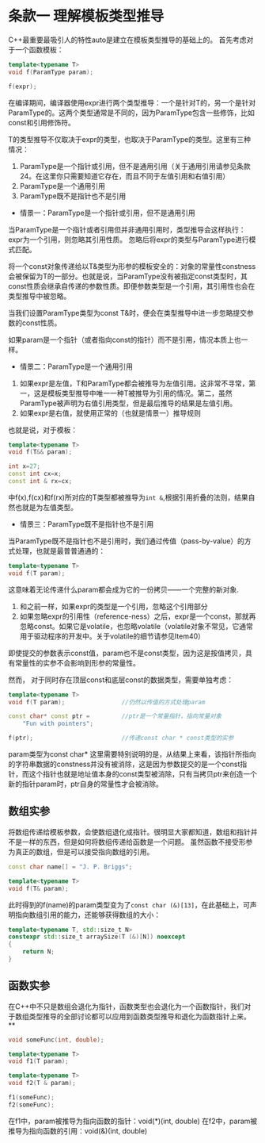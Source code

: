 # 条款一 理解模板类型推导

C++最重要最吸引人的特性auto是建立在模板类型推导的基础上的。
首先考虑对于一个函数模板：

```cpp
template<typename T>
void f(ParamType param);

f(expr);
```

在编译期间，编译器使用expr进行两个类型推导：一个是针对T的，另一个是针对ParamType的。这两个类型通常是不同的，因为ParamType包含一些修饰，比如const和引用修饰符。

T的类型推导不仅取决于expr的类型，也取决于ParamType的类型。这里有三种情况：

1. ParamType是一个指针或引用，但不是通用引用（关于通用引用请参见条款24。在这里你只需要知道它存在，而且不同于左值引用和右值引用）
2. ParamType是一个通用引用
3. ParamType既不是指针也不是引用

* 情景一：ParamType是一个指针或引用，但不是通用引用

当ParamType是一个指针或者引用但并非通用引用时，类型推导会这样执行：
expr为一个引用，则忽略其引用性质。
忽略后将expr的类型与ParamType进行模式匹配。

将一个const对象传递给以T&类型为形参的模板安全的：对象的常量性constness会被保留为T的一部分。也就是说，当ParamType没有被指定const类型时，其const性质会继承自传递的参数性质。即便参数类型是一个引用，其引用性也会在类型推导中被忽略。

当我们设置ParamType类型为const T&时，便会在类型推导中进一步忽略提交参数的const性质。

如果param是一个指针（或者指向const的指针）而不是引用，情况本质上也一样。

* 情景二：ParamType是一个通用引用

1. 如果expr是左值，T和ParamType都会被推导为左值引用。这非常不寻常，第一，这是模板类型推导中唯一一种T被推导为引用的情况。第二，虽然ParamType被声明为右值引用类型，但是最后推导的结果是左值引用。
2. 如果expr是右值，就使用正常的（也就是情景一）推导规则

也就是说，对于模板：

```cpp
template<typename T>
void f(T&& param); 

int x=27;
const int cx=x;
const int & rx=cx;
```

中f(x),f(cx)和f(rx)所对应的T类型都被推导为`int &`,根据引用折叠的法则，结果自然也就是为左值类型。

* 情景三：ParamType既不是指针也不是引用

当ParamType既不是指针也不是引用时，我们通过传值（pass-by-value）的方式处理，也就是最普普通通的：

```cpp
template<typename T>
void f(T param); 
```

这意味着无论传递什么param都会成为它的一份拷贝——一个完整的新对象.

1. 和之前一样，如果expr的类型是一个引用，忽略这个引用部分
2. 如果忽略expr的引用性（reference-ness）之后，expr是一个const，那就再忽略const。如果它是volatile，也忽略volatile（volatile对象不常见，它通常用于驱动程序的开发中。关于volatile的细节请参见Item40）

即使提交的参数表示const值，param也不是const类型，因为这是按值拷贝，具有常量性的实参不会影响到形参的常量性。

然而， 对于同时存在顶层const和底层const的数据类型，需要单独考虑：

```cpp
template<typename T>
void f(T param);                //仍然以传值的方式处理param

const char* const ptr =         //ptr是一个常量指针，指向常量对象 
    "Fun with pointers";

f(ptr);                         //传递const char * const类型的实参
```

param类型为const char*
这里需要特别说明的是，从结果上来看，该指针所指向的字符串数据的constness并没有被消除，这是因为参数提交的是一个const指针，而这个指针也就是地址值本身的const类型被消除，只有当拷贝ptr来创造一个新的指针param时，ptr自身的常量性才会被消除。

## 数组实参

将数组传递给模板参数，会使数组退化成指针。很明显大家都知道，数组和指针并不是一样的东西，但是如何将数组传递给函数是一个问题。
虽然函数不接受形参为真正的数组，但是可以接受指向数组的引用。

```cpp
const char name[] = "J. P. Briggs"; 

template<typename T>
void f(T& param);
```

此时得到的f(name)的param类型变为了`const char (&)[13]`，在此基础上，可声明指向数组引用的能力，还能够获得数组的大小：

```cpp
template<typename T, std::size_t N>
constexpr std::size_t arraySize(T (&)[N]) noexcept
{
    return N;
} 
```

## 函数实参

在C++中不只是数组会退化为指针，函数类型也会退化为一个函数指针，我们对于数组类型推导的全部讨论都可以应用到函数类型推导和退化为函数指针上来。**

```cpp
void someFunc(int, double);

template<typename T>
void f1(T param);

template<typename T>
void f2(T & param);

f1(someFunc);
f2(someFunc);
```

在f1中，param被推导为指向函数的指针：void(*)(int, double)
在f2中，param被推导为指向函数的引用：void(&)(int, double)
